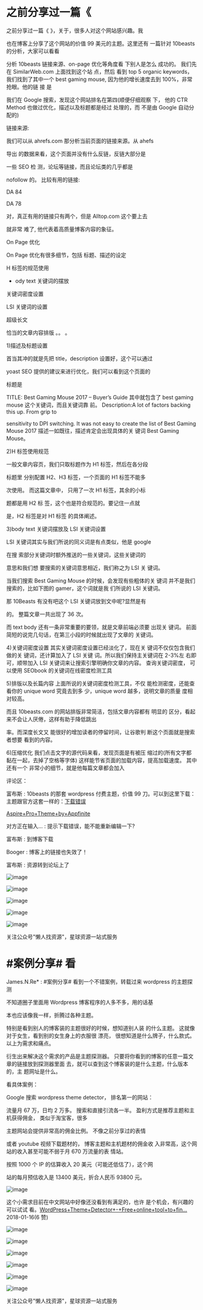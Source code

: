 # 之前分享过一篇《

之前分享过一篇《 》，关于，很多人对这个网站感兴趣。我

也在博客上分享了这个网站的价值 99 美元的主题。这里还有 一篇针对 10beasts 的分析，大家可以看看

分析 10beasts 链接来源、on-page 优化等角度看 下别人是怎么 成功的。 我们先在 SimilarWeb.com 上面找到这个站 点，然后 看到 top 5 organic keywords，我们找到了其中一个 best gaming mouse, 因为他的增长速度去到 100%，非常抢眼。他的链 接 是

我们在 Google 搜索，发现这个网站排名在第四(顺便仔细观察 下， 他的 CTR Method 也做过优化，描述以及标题都是经过 处理的，而 不是由 Google 自动分配的)

链接来源:

我们可以从 ahrefs.com 那分析当前页面的链接来源。从 ahefs

导出 的数据来看，这个页面并没有什么反链，反链大部分是

一些 SEO 检 测，论坛等链接，而且论坛类的几乎都是

nofollow 的。 比较有用的链接:

DA 84

DA 78

对，真正有用的链接只有两个，但是 Alltop.com 这个要上去

就非常 难了, 他代表着高质量博客内容的象征。

On Page 优化

On Page 优化有很多细节，包括 标题、描述的设定

H 标签的规范使用

*   ody text 关键词的摆放

关键词密度设置

LSI 关键词的设置

超级长文

恰当的文章内容排版 。。 。

1)描述及标题设置

首当其冲的就是先把 title，description 设置好，这个可以通过

yoast SEO 提供的建议来进行优化，我们可以看到这个页面的

标题是

TITLE: Best Gaming Mouse 2017 – Buyer’s Guide 其中就包含了 best gaming mouse 这个关键词，而且关键词靠 前。 Description:A lot of factors backing this up. From grip to

sensitivity to DPI switching. It was not easy to create the list of Best Gaming Mouse 2017 描述一如既往，描述肯定会出现具体的关 键词 Best Gaming Mouse。

2)H 标签使用规范

一般文章内容页，我们只取标题作为 H1 标签，然后在各分段

标题里 分别配置 H2、H3 标签，一个页面的 H1 标签不能多

次使用。 而这篇文章中， 只用了一次 H1 标签，其余的小标

题都是用 H2 标 签，这个也是符合规范的。要记住一点就

是，H2 标签是对 H1 标签 的具体阐述。

3)body text 关键词摆放及 LSI 关键词设置

LSI 关键词其实与我们所说的同义词是有点类似，他是 google

在搜 索部分关键词时额外推送的一些关键词，这些关键词的

意思和我们想 要搜索的关键词意思相近，我们称之为 LSI 关 键词。

当我们搜索 Best Gaming Mouse 的时候，会发现有些粗体的关 键词 并不是我们搜索的，比如下图的 gamer，这个词就是我 们所说的 LSI 关键词。

那 10Beasts 有没有吧这个 LSI 关键词放到文中呢?显然是有

的。 整篇文章一共出现了 36 次。

而 text body 还有一条非常重要的要领，就是文章前端必须要 出现关 键词。 前面简短的说完几句话，在第三小段的时候就出现了文章的 关键词。

4)关键词密度设置 其实关键词密度设置已经淡化了，现在关 键词不仅仅包含我们做的关 键词，还计算加入了 LSI 关键 词。所以我们保持主关键词在 2-3%左 右即可，顺带加入 LSI 关键词来让搜索引擎明确你文章的内容。 查询关键词密度， 可以使用 SEObook 的关键词在线密度检测工具

5)排版以及长篇内容 上面所说的关键词密度检测工具，不仅 能检测密度，还能查看你的 unique word 究竟去到多 少，unique word 越多，说明文章的质量 度相对较高。

而且 10beasts.com 的网站排版非常简洁，包括文章内容都有 明显的 区分，看起来不会让人厌倦，这样有助于降低跳出

率。而深度长文又 能很好的增加读者的停留时间，让谷歌判 断这个页面就是搜索者想要 看到的内容。

6)压缩优化 我们点击文字的源代码来看，发现页面是有被压 缩过的(所有文字都 黏在一起，去掉了空格等字体) 这样能节省页面的加载内容，提高加载速度。 其中还有一个 非常小的细节，就是他每篇文章都会加入

评论区：

富布斯 : 10beasts 的那套 wordpress 付费主题，价值 99 刀。可以到这里下载： 主题跟官方这套一样的：[下载错误](http://www.fuyuzhe.com/download/1081/)

[Aspire+Pro+Theme+by+Appfinite](https://my.studiopress.com/themes/aspire/)

对方正在输入... : 提示下载错误，能不能重新编辑一下?

富布斯 : 到博客下载

Booger : 博客上的链接也失效了！

富布斯 : 资源转到论坛上了

![image](img/Image_204.png)

![image](img/Image_205.png)

![image](img/Image_206.png)

![image](img/Image_207.png)

![image](img/Image_208.png)

关注公众号"懒人找资源"，星球资源一站式服务

# #案例分享# 看

James.N.Re* : #案例分享# 看到一个不错案例，转载过来 wordpress 的主题探测

不知道圈子里面用 Wordpress 博客程序的人多不多，用的话基

本也应该像我一样，折腾过各种主题。

特别是看到别人的博客装的主题很好的时候，想知道别人装 的什么主题。 这就像对于女生，看到别的女生身上的衣服很 漂亮， 很想知道是什么牌子，什么款式。 以上为需求和痛点。

衍生出来解决这个需求的产品是主题探测器。 只要将你看到的博客的任意一篇文章的链接放到探测器里面 去，就可以查到这个博客装的是什么主题，什么版本的，主 题网址是什么。

看具体案例：

Google 搜索 wordpress theme detector， 排名第一的网站：

流量月 67 万，日均 2 万多。 搜索和直接引流各一半。 盈利方式是推荐主题和主机获得佣金， 类似于淘宝客，很多

主题网站会提供非常高的佣金比例。 不像之前分享过的表情

或者 youtube 视频下载题材的， 博客主题和主机题材的佣金收 入非常高，这个网站的收入甚至可能不弱于月 670 万流量的表 情站。

按照 1000 个 IP 的估算收入 20 美元（可能还低估了），这个网

站的每月预估收入是 13400 美元，折合人民币 93800 元。

![image](img/Image_209.png)

这个小需求目前在中文网站中好像还没看到有满足的，也许 是个机会，有兴趣的可以试试 看。[WordPress+Theme+Detector+-+Free+online+tool+to+fin...](http://www.wpthemedetector.com/) 2018-01-16(6 赞)

![image](img/Image_210.png)

![image](img/Image_211.png)

![image](img/Image_212.png)

![image](img/Image_213.png)

![image](img/Image_214.png)

![image](img/Image_215.png)

关注公众号"懒人找资源"，星球资源一站式服务